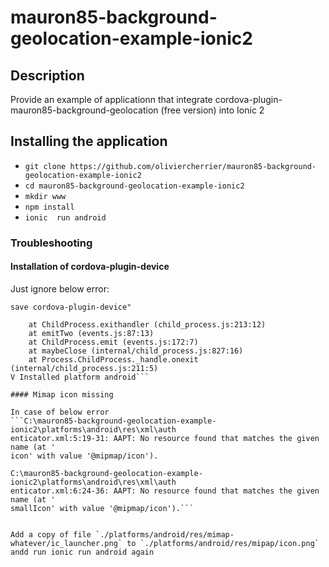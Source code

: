 # mauron85-background-geolocation-example-ionic2

## Description

Provide an example of applicationn that integrate cordova-plugin-mauron85-background-geolocation (free version) into Ionic 2

## Installing the application

* `git clone https://github.com/oliviercherrier/mauron85-background-geolocation-example-ionic2`
* `cd mauron85-background-geolocation-example-ionic2`
* `mkdir www`
* `npm install`
* `ionic  run android`

### Troubleshooting

#### Installation of cordova-plugin-device

Just ignore below error:
```Error: Command failed: C:\windows\system32\cmd.exe /s /c "cordova plugin add --
save cordova-plugin-device"

    at ChildProcess.exithandler (child_process.js:213:12)
    at emitTwo (events.js:87:13)
    at ChildProcess.emit (events.js:172:7)
    at maybeClose (internal/child_process.js:827:16)
    at Process.ChildProcess._handle.onexit (internal/child_process.js:211:5)
V Installed platform android```

#### Mimap icon missing

In case of below error
```C:\mauron85-background-geolocation-example-ionic2\platforms\android\res\xml\auth
enticator.xml:5:19-31: AAPT: No resource found that matches the given name (at '
icon' with value '@mipmap/icon').

C:\mauron85-background-geolocation-example-ionic2\platforms\android\res\xml\auth
enticator.xml:6:24-36: AAPT: No resource found that matches the given name (at '
smallIcon' with value '@mipmap/icon').```


Add a copy of file `./platforms/android/res/mimap-whatever/ic_launcher.png` to `./platforms/android/res/mipap/icon.png` andd run ionic run android again